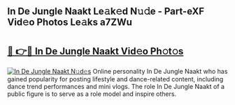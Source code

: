 ## In De Jungle Naakt Le𝚊k𝚎d N𝚞𝚍e - Part-eXF Vid𝚎o Photos Le𝚊ks a7ZWu

# <h2><a href="http://fb7eosu.evod.top/?m=In+De+Jungle+Naakt">🔗 👉🔴 In De Jungle Naakt Vid𝚎o Ph𝚘t𝚘s</a></h2>

[![In De Jungle Naakt N𝚞d𝚎s](https://i.imgur.com/8V9OHl7.gif)](http://fb7eosu.evod.top/?m=In+De+Jungle+Naakt)
Online personality In De Jungle Naakt who has gained popularity for posting lifestyle and dance-related content, including dance trend performances and mini vlogs. The role In De Jungle Naakt of a public figure is to serve as a role model and inspire others. 
